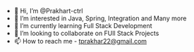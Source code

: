 - 👋 Hi, I’m @Prakhart-ctrl
- 👀 I’m interested in Java, Spring, Integration and Many more 
- 🌱 I’m currently learning Full Stack Development
- 💞️ I’m looking to collaborate on FUll Stack Projects
- 📫 How to reach me - tprakhar22@gmail.com 

<!---
Prakhart-ctrl/Prakhart-ctrl is a ✨ special ✨ repository because its `README.md` (this file) appears on your GitHub profile.
You can click the Preview link to take a look at your changes.
--->
